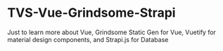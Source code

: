 # TVS-Vue-Grindsome-Strapi
Just to learn more about Vue, Grindsome Static Gen for Vue, Vuetify for material design components, and Strapi.js for Database
